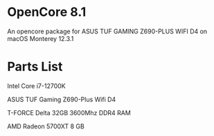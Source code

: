 # OpenCore 8.1
 An opencore package for ASUS TUF GAMING Z690-PLUS WIFI D4 on macOS Monterey 12.3.1

# Parts List

Intel Core i7-12700K

ASUS TUF Gaming Z690-Plus Wifi D4

T-FORCE Delta 32GB 3600Mhz DDR4 RAM

AMD Radeon 5700XT 8 GB
